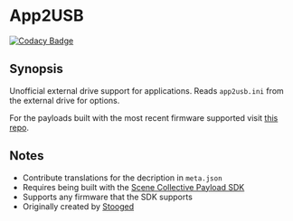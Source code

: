 App2USB
===
[![Codacy Badge](https://app.codacy.com/project/badge/Grade/)](https://www.codacy.com/gh/Scene-Collective/ps4-app2usb/dashboard)

## Synopsis
Unofficial external drive support for applications. Reads `app2usb.ini` from the external drive for options.

For the payloads built with the most recent firmware supported visit [this repo].

## Notes
- Contribute translations for the decription in `meta.json`
- Requires being built with the [Scene Collective Payload SDK]
- Supports any firmware that the SDK supports
- Originally created by [Stooged]

[//]: #
  [Scene Collective Payload SDK]: <https://github.com/Scene-Collective/ps4-payload-sdk>
  [this repo]: <https://github.com/Scene-Collective/ps4-payload-repo>
  [Stooged]: <https://github.com/stooged/AppToUsb-50X>
